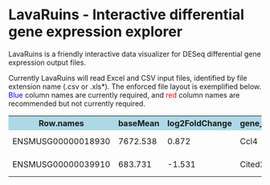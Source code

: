 # LavaRuins - Interactive differential gene expression explorer

LavaRuins is a friendly interactive data visualizer for DESeq differential gene expression output files. 

Currently LavaRuins will read Excel and CSV input files, identified by file extension name (.csv or .xls*). The enforced file layout is exemplified below. <font color="blue">Blue</font> column names are currently required, and <font color="red">red</font> column names are recommended but not currently required. 

<table class="tg">
  <tr>
    <th class="tg-0pky", bgcolor="lightblue">Row.names</th>
    <th class="tg-0pky", bgcolor="lightblue">baseMean</th>
    <th class="tg-0pky", bgcolor="lightblue">log2FoldChange</th>
    <th class="tg-0pky", bgcolor="lightblue">gene_ID</th>
    <th class="tg-0pky", bgcolor="lightblue">padj</th>
    <th class="tg-0pky", bgcolor="#eb9ba3">pvalue</th>
    <th class="tg-0pky", bgcolor="#eb9ba3">stat</th>
    <th class="tg-0pky", bgcolor="#eb9ba3">weight</th>
    <th class="tg-0pky", bgcolor="#eb9ba3">lfcSE</th>
  </tr>
  <tr>
    <td class="tg-0pky">ENSMUSG00000018930</td>
    <td class="tg-0pky">7672.538</td>
    <td class="tg-0pky">0.872</td>
    <td class="tg-0pky">Ccl4</td>
    <td class="tg-0pky">3.831E-23</td>
    <td class="tg-0pky">9.543E-25</td>
    <td class="tg-0pky">10.270</td>
    <td class="tg-0pky">1.320</td>
    <td class="tg-0pky">0.0850</td>
  </tr>
  <tr>
    <td class="tg-0pky">ENSMUSG00000039910</td>
    <td class="tg-0pky">683.731</td>
    <td class="tg-0pky">-1.531</td>
    <td class="tg-0pky">Cited2</td>
    <td class="tg-0pky">5.973E-23</td>
    <td class="tg-0pky">2.587E-24</td>
    <td class="tg-0pky">-10.174</td>
    <td class="tg-0pky">2.290</td>
    <td class="tg-0pky">0.151</td>
  </tr>
</table>